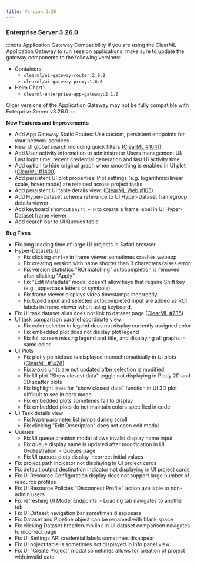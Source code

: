 ```yaml
---
title: Version 3.26
---
```


### Enterprise Server 3.26.0

:::note Application Gateway Compatibility 
If you are using the ClearML Application Gateway to run session applications, make sure to update the gateway components to the following versions:
*  Containers:
   * `clearml/ai-gateway-router:2.9.2`
   * `clearml/ai-gateway-proxy:1.6.0`
* Helm Chart`:
   * `clearml-enterprise-app-gateway:2.1.0`

Older versions of the Application Gateway may not be fully compatible with Enterprise Server v3.26.0.
:::

**New Features and Improvements**
* Add App Gateway Static Routes: Use custom, persistent endpoints for your network services
* New UI global search including quick filters ([ClearML #1041](https://github.com/allegroai/clearml/issues/1041))
* Add User activity information to administrator Users management UI: Last login time, recent credential generation and last UI activity time
* Add option to hide original graph when smoothing is enabled in UI plot ([ClearML #1400](https://github.com/clearml/clearml/issues/1400))
* Add persistent UI plot properties: Plot settings (e.g. logarithmic/linear scale, hover mode) are retained across project tasks
* Add persistent UI table details view: ([ClearML Web #105](https://github.com/clearml/clearml-web/issues/105)) 
* Add Hyper-Dataset schema reference to UI Hyper-Dataset framegroup details viewer
* Add keyboard shortcut  `Shift + N` to create a frame label in UI Hyper-Dataset frame viewer
* Add search bar to UI Queues table

**Bug Fixes**
* Fix long loading time of large UI projects in Safari browser
* Hyper-Datasets UI
  * Fix clicking `ctrl+z` in frame viewer sometimes crashes webapp
  * Fix creating version with name shorter than 3 characters raises error
  * Fix version Statistics "ROI matching" autocompletion is removed after clicking "Apply"
  * Fix "Edit Metadata" modal doesn't allow keys that require Shift key  (e.g., uppercase letters or symbols)
  * Fix frame viewer displays video timestamps incorrectly
  * Fix typed input and selected autocompleted input are added as ROI labels in frame viewer when using keyboard.
* Fix UI task dataset alias does not link to dataset page ([ClearML #735](https://github.com/clearml/clearml/issues/735))
* UI task comparison parallel coordinate view 
  * Fix color selector in legend does not display currently assigned color
  * Fix embedded plot does not display plot legend
  * Fix full screen missing legend and title, and displaying all graphs in same color
* UI Plots
  * Fix plotly pointcloud is displayed monochromatically in UI plots ([ClearML #1428](https://github.com/clearml/clearml/issues/1428))
  * Fix x-axis units are not updated after selection is modified
  * Fix UI plot "Show closest data" toggle not displaying in Plotly 2D and 3D scatter plots
  * Fix highlight lines for "show closest data" function in UI 3D plot difficult to see in dark mode
  * Fix embedded plots sometimes fail to display
  * Fix embedded plots do not maintain colors specified in code
* UI Task details view
  * Fix hyperparameter list jumps during scroll
  * Fix clicking "Edit Description" does not open edit modal
* Queues
  * Fix UI queue creation modal allows invalid display name input
  * Fix queue display name is updated after modification in UI Orchestration > Queues page 
  * Fix UI queues plots display incorrect initial values
* Fix project path indicator not displaying in UI project cards 
* Fix default output destination indicator not displaying in UI project cards 
* Fix UI Resource Configuration display does not support large number of resource profiles
* Fix UI Resource Policies "Disconnect Profile" action available to non-admin users.
* Fix refreshing UI Model Endpoints > Loading tab navigates to another tab
* Fix UI Dataset navigation bar sometimes disappears
* Fix Dataset and Pipeline object can be renamed with blank space
* Fix clicking Dataset breadcrumb link in UI dataset comparison navigates to incorrect page
* Fix UI Settings API credential labels sometimes disappear 
* Fix UI object table is sometimes not displayed in info panel view
* Fix UI "Create Project" modal sometimes allows for creation of project with invalid date

